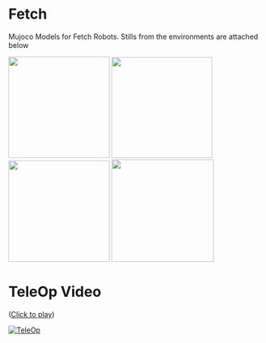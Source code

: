 # Fetch
Mujoco Models for Fetch Robots. Stills from the environments are attached below

<img src="https://github.com/vikashplus/fetch/blob/master/gallery/boxes.JPG" width="200"/> <img src="https://github.com/vikashplus/fetch/blob/master/gallery/pole.JPG" width="199"/> <img src="https://github.com/vikashplus/fetch/blob/master/gallery/maneuver.JPG" width="200"/> <img src="https://github.com/vikashplus/fetch/blob/master/gallery/objects.JPG" width="202"/> 

# TeleOp Video
([Click to play](https://www.youtube.com/watch?v=2qEf5TkFXpQ))

[![TeleOp](https://img.youtube.com/vi/2qEf5TkFXpQ/0.jpg)](https://www.youtube.com/watch?v=2qEf5TkFXpQ)
